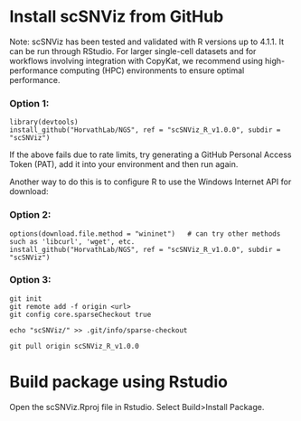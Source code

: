 # Install scSNViz from GitHub
Note: scSNViz has been tested and validated with R versions up to 4.1.1. It can be run through RStudio. For larger single-cell datasets and for workflows involving integration with CopyKat, we recommend using high-performance computing (HPC) environments to ensure optimal performance.

### Option 1:

```
library(devtools)
install_github("HorvathLab/NGS", ref = "scSNViz_R_v1.0.0", subdir = "scSNViz")
```
If the above fails due to rate limits, try generating a GitHub Personal Access Token (PAT), add it into your environment and then run again. 

Another way to do this is to configure R to use the Windows Internet API for download: 

### Option 2:
```
options(download.file.method = "wininet")   # can try other methods such as 'libcurl', 'wget', etc.
install_github("HorvathLab/NGS", ref = "scSNViz_R_v1.0.0", subdir = "scSNViz")
```

### Option 3:
```
git init
git remote add -f origin <url>
git config core.sparseCheckout true

echo "scSNViz/" >> .git/info/sparse-checkout

git pull origin scSNViz_R_v1.0.0
```

# Build package using Rstudio
Open the scSNViz.Rproj file in Rstudio. Select Build>Install Package.
